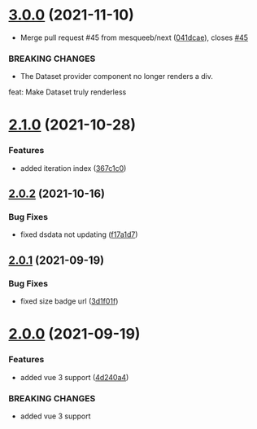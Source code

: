 # [3.0.0](https://github.com/kouts/vue-dataset/compare/v2.1.0...v3.0.0) (2021-11-10)


* Merge pull request #45 from mesqueeb/next ([041dcae](https://github.com/kouts/vue-dataset/commit/041dcae9da75057eb744f07abf82f5833058e1ba)), closes [#45](https://github.com/kouts/vue-dataset/issues/45)


### BREAKING CHANGES

* The Dataset provider component no longer renders a div.

feat: Make Dataset truly renderless

# [2.1.0](https://github.com/kouts/vue-dataset/compare/v2.0.2...v2.1.0) (2021-10-28)


### Features

* added iteration index ([367c1c0](https://github.com/kouts/vue-dataset/commit/367c1c0986cc954ea87ed06528ee5ae5f6b8441f))

## [2.0.2](https://github.com/kouts/vue-dataset/compare/v2.0.1...v2.0.2) (2021-10-16)


### Bug Fixes

* fixed dsdata not updating ([f17a1d7](https://github.com/kouts/vue-dataset/commit/f17a1d79ce6b6c3724c57b6936ed6524b8bd79ce))

## [2.0.1](https://github.com/kouts/vue-dataset/compare/v2.0.0...v2.0.1) (2021-09-19)


### Bug Fixes

* fixed size badge url ([3d1f01f](https://github.com/kouts/vue-dataset/commit/3d1f01f2675483adb26494096f3a602d831e097a))

# [2.0.0](https://github.com/kouts/vue-dataset/compare/v1.2.0...v2.0.0) (2021-09-19)


### Features

* added vue 3 support ([4d240a4](https://github.com/kouts/vue-dataset/commit/4d240a4782a9e4e9f087d91520935c41517075c2))


### BREAKING CHANGES

* added vue 3 support
